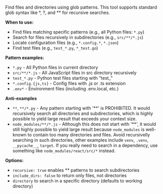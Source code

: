 Find files and directories using glob patterns. This tool supports standard glob syntax like *, ?, and ** for recursive searches.

**When to use:**
- Find files matching specific patterns (e.g., all Python files: `*.py`)
- Search for files recursively in subdirectories (e.g., `src/**/*.js`)
- Locate configuration files (e.g., `*.config.*`, `*.json`)
- Find test files (e.g., `test_*.py`, `*_test.go`)

**Pattern examples:**
- `*.py` - All Python files in current directory
- `src/**/*.js` - All JavaScript files in src directory recursively
- `test_*.py` - Python test files starting with "test_"
- `*.config.{js,ts}` - Config files with .js or .ts extension
- `.env*` - Environment files (including .env.local, etc.)

**Anti-examples**
- `**`, `**/*.py` - Any pattern starting with '**' is PROHIBITED. It would recursively search all directories and subdirectories, which is highly possible to yield large result that exceeds your context size.
- `node_modules/**/*.js` - Although this does not start with '**', it would still highly possible to yield large result because `node_modules` is well-known to contain too many directories and files. Avoid recursivelly searching in such directories, other examples include `venv`, `.venv`, `__pycache__`, `target`. If you really need to search in a dependency, use something like `node_modules/react/src/*` instead.

**Options:**
- `recursive: true` enables ** patterns to search subdirectories
- `include_dirs: false` to return only files, not directories
- `directory` to search in a specific directory (defaults to working directory)
